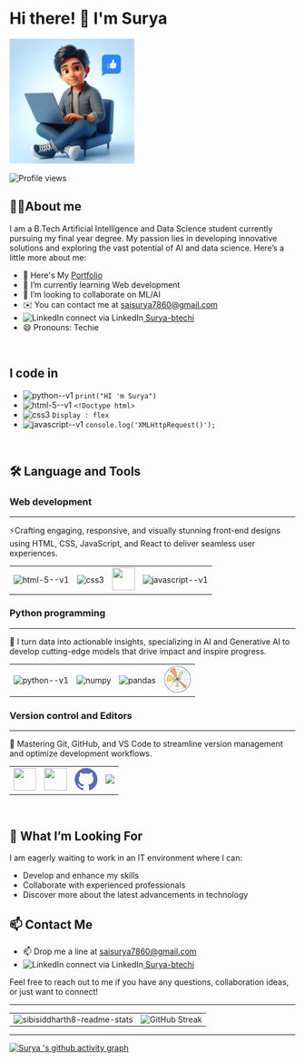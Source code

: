 # Hi there! 👋 I'm Surya

<img  width="220" src="assests/Designer (2).png">

![Profile views](https://komarev.com/ghpvc/?username=saisurya7860&color=1f6feb&style=flat-square)


## 👩‍💻About me 

I am a B.Tech Artificial Intelligence and Data Science student currently pursuing my final year degree. My passion lies in developing innovative solutions and exploring the vast potential of AI and data science. Here’s a little more about me:

- 🔭 Here's My [Portfolio](https://saisurya7860.github.io/Surya-s-Portfolio/)
- 🌱 I’m currently learning Web development
- 👯 I’m looking to collaborate on ML/AI    
- ✉️ You can contact me at saisurya7860@gmail.com
- <img src="https://upload.wikimedia.org/wikipedia/commons/c/ca/LinkedIn_logo_initials.png" alt="LinkedIn" style="width:16px; height:16px;">  connect via LinkedIn[ Surya-btechi](https://www.linkedin.com/in/surya-btechi/)
- 😄 Pronouns: Techie

<br>

## I code in 

- <img width="30" height="30" src="https://img.icons8.com/color/48/python--v1.png" alt="python--v1"/> `print("HI 'm Surya")` 
- <img width="30" height="30" src="https://img.icons8.com/color/48/html-5--v1.png" alt="html-5--v1"/> `<!Doctype html>`
- <img width="30" height="30" src="https://img.icons8.com/fluency/48/css3.png" alt="css3"/> `Display : flex `
- <img width="30" height="30" src="https://img.icons8.com/color/48/javascript--v1.png" alt="javascript--v1"/> `console.log('XMLHttpRequest()');`

<br>

## 🛠 Language and Tools

### Web development
---
⚡Crafting engaging, responsive, and visually stunning front-end designs using HTML, CSS, JavaScript, and React to deliver seamless user experiences.
<table style="width: 80%; table-layout: fixed;">
    <tr align="center"> 
        <td><img width="40" height="40" src="https://img.icons8.com/color/48/html-5--v1.png" alt="html-5--v1"/></td>
        <td><img width="40" height="40" src="https://img.icons8.com/fluency/48/css3.png" alt="css3"/></td>
        <td><img height="40" width="40" src="https://img.icons8.com/color/48/000000/bootstrap.png" /></td>
        <td><img width="40" height="40" src="https://img.icons8.com/color/48/javascript--v1.png" alt="javascript--v1"/></td>
    </tr>
</table>




### Python programming
---
🧠 I turn data into actionable insights, specializing in AI and Generative AI to develop cutting-edge models that drive impact and inspire progress.


<table style="width: 80%; table-layout: fixed;">
    <tr align="center"> 
        <td><img width="40" height="40" src="https://img.icons8.com/color/48/python--v1.png" alt="python--v1"/> </td>
        <td><img width="40" height="40" src="https://img.icons8.com/color/48/numpy.png" alt="numpy"/></td>
        <td>
        <img width="48" height="48" src="https://img.icons8.com/color/48/pandas.png" alt="pandas"/></td>
        <td><img width="48" height="48" src="assests/Matplotlib.png" alt="pandas"/></td>
    </tr>
</table>



###  Version control and Editors
---
🔧 Mastering Git, GitHub, and VS Code to streamline version management and optimize development workflows.

<table style="width: 80%; table-layout: fixed;">
    <tr align="center"> 
        <td><img height="40" width="40" src="https://img.icons8.com/color/48/000000/visual-studio-code-2019.png"/>  </td>
        <td><img height="40" width="40" src="https://img.icons8.com/color/50/000000/git.png"/></td>
        <td><img width="40" height="40" src="assests/github.png" alt="github"/></td>
        <td><img height="40" src="https://img.shields.io/badge/Netlify-00C7B7?style=for-the-badge&logo=netlify&logoColor=white"/></td>
    </tr>
</table>



<br>

## 🌟 What I’m Looking For

I am eagerly waiting to work in an IT environment where I can:
- Develop and enhance my skills
- Collaborate with experienced professionals
- Discover more about the latest advancements in technology

## 📫 Contact Me

- 📫 Drop me a line at saisurya7860@gmail.com
- <img src="https://upload.wikimedia.org/wikipedia/commons/c/ca/LinkedIn_logo_initials.png" alt="LinkedIn" style="width:16px; height:16px;">  connect via LinkedIn[ Surya-btechi](https://www.linkedin.com/in/surya-btechi/)

Feel free to reach out to me if you have any questions, collaboration ideas, or just want to connect!

---


<table>
  <tr>
    <td style="border: none;">
       <img src="https://github-readme-stats.vercel.app/api?username=saisurya7860&show_icons=true&theme=github_dark" alt="sibisiddharth8-readme-stats" />
    </td>
    <td style="border: none;">
        <img src="https://github-readme-streak-stats.herokuapp.com?user=saisurya7860&theme=github-dark-blue" alt="GitHub Streak" />
    </td>
  </tr>
</table >

---

[![Surya 's github activity graph](https://github-readme-activity-graph.vercel.app/graph?username=saisurya7860&bg_color=0d1117&color=58a6ffV&line=1f6feb&point=ffffff&area=true&hide_border=false)](https://github.com/ashutosh00710/github-readme-activity-graph)




